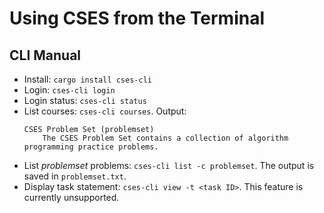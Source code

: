 # Using CSES from the Terminal

## CLI Manual

- Install: `cargo install cses-cli`
- Login: `cses-cli login`
- Login status: `cses-cli status`
- List courses: `cses-cli courses`.
    Output:
    ```
    CSES Problem Set (problemset)
        The CSES Problem Set contains a collection of algorithm programming practice problems.
    ```
- List *problemset* problems: `cses-cli list -c problemset`.
    The output is saved in `problemset.txt`.
- Display task statement: `cses-cli view -t <task ID>`.
    This feature is currently unsupported.
